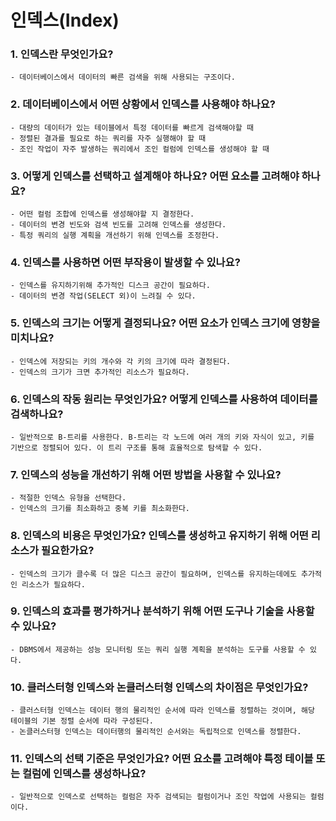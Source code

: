 # 인덱스(Index)

### 1. 인덱스란 무엇인가요?
    - 데이터베이스에서 데이터의 빠른 검색을 위해 사용되는 구조이다.
    
### 2. 데이터베이스에서 어떤 상황에서 인덱스를 사용해야 하나요?
    - 대량의 데이터가 있는 테이블에서 특정 데이터를 빠르게 검색해야할 때
    - 정렬된 결과를 필요로 하는 쿼리를 자주 실행해야 할 때
    - 조인 작업이 자주 발생하는 쿼리에서 조인 컬럼에 인덱스를 생성해야 할 때
    
### 3. 어떻게 인덱스를 선택하고 설계해야 하나요? 어떤 요소를 고려해야 하나요?
    - 어떤 컬럼 조합에 인덱스를 생성해야할 지 결정한다.
    - 데이터의 변경 빈도와 검색 빈도를 고려해 인덱스를 생성한다.
    - 특정 쿼리의 실행 계획을 개선하기 위해 인덱스를 조정한다.
    
### 4. 인덱스를 사용하면 어떤 부작용이 발생할 수 있나요?
    - 인덱스를 유지하기위해 추가적인 디스크 공간이 필요하다.
    - 데이터의 변경 작업(SELECT 외)이 느려질 수 있다.
    
### 5. 인덱스의 크기는 어떻게 결정되나요? 어떤 요소가 인덱스 크기에 영향을 미치나요?
    - 인덱스에 저장되는 키의 개수와 각 키의 크기에 따라 결정된다.
    - 인덱스의 크기가 크면 추가적인 리소스가 필요하다.
    
### 6. 인덱스의 작동 원리는 무엇인가요? 어떻게 인덱스를 사용하여 데이터를 검색하나요?
    - 일반적으로 B-트리를 사용한다. B-트리는 각 노드에 여러 개의 키와 자식이 있고, 키를 기반으로 정렬되어 있다. 이 트리 구조를 통해 효율적으로 탐색할 수 있다.
    
### 7. 인덱스의 성능을 개선하기 위해 어떤 방법을 사용할 수 있나요?
    - 적절한 인덱스 유형을 선택한다.
    - 인덱스의 크기를 최소화하고 중복 키를 최소화한다.
    
### 8. 인덱스의 비용은 무엇인가요? 인덱스를 생성하고 유지하기 위해 어떤 리소스가 필요한가요?
    - 인덱스의 크기가 클수록 더 많은 디스크 공간이 필요하며, 인덱스를 유지하는데에도 추가적인 리소스가 필요하다.
    
### 9. 인덱스의 효과를 평가하거나 분석하기 위해 어떤 도구나 기술을 사용할 수 있나요?
    - DBMS에서 제공하는 성능 모니터링 또는 쿼리 실행 계획을 분석하는 도구를 사용할 수 있다.
    
### 10. 클러스터형 인덱스와 논클러스터형 인덱스의 차이점은 무엇인가요?
    - 클러스터형 인덱스는 데이터 행의 물리적인 순서에 따라 인덱스를 정렬하는 것이며, 해당 테이블의 기본 정렬 순서에 따라 구성된다.
    - 논클러스터형 인덱스는 데이터행의 물리적인 순서와는 독립적으로 인덱스를 정렬한다.
    
### 11. 인덱스의 선택 기준은 무엇인가요? 어떤 요소를 고려해야 특정 테이블 또는 컬럼에 인덱스를 생성하나요?
    - 일반적으로 인덱스로 선택하는 컬럼은 자주 검색되는 컬럼이거나 조인 작업에 사용되는 컬럼이다.
